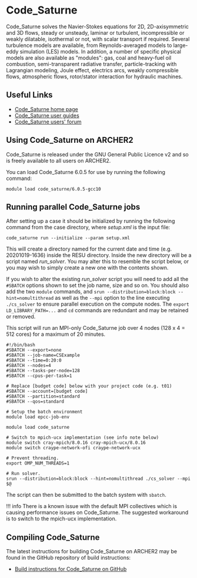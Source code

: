 # Code\_Saturne

Code\_Saturne solves the Navier-Stokes equations for 2D, 2D-axisymmetric
and 3D flows, steady or unsteady, laminar or turbulent, incompressible
or weakly dilatable, isothermal or not, with scalar transport if
required. Several turbulence models are available, from
Reynolds-averaged models to large-eddy simulation (LES) models. In
addition, a number of specific physical models are also available as
"modules": gas, coal and heavy-fuel oil combustion, semi-transparent
radiative transfer, particle-tracking with Lagrangian modeling, Joule
effect, electrics arcs, weakly compressible flows, atmospheric flows,
rotor/stator interaction for hydraulic machines.

## Useful Links

  - [Code\_Saturne home page](https://www.code-saturne.org/cms/web/)
  - [Code\_Saturne user guides](https://www.code-saturne.org/cms/web/Documentation)
  - [Code\_Saturne users' forum](https://www.code-saturne.org/forum/)

## Using Code\_Saturne on ARCHER2

Code\_Saturne is released under the GNU General Public Licence v2 and so
is freely available to all users on ARCHER2.

You can load Code\_Saturne 6.0.5 for use by running the following
command:

```
module load code_saturne/6.0.5-gcc10
```

## Running parallel Code\_Saturne jobs

After setting up a case it should be initialized by running the
following command from the case directory, where *setup.xml* is the
input file:

```
code_saturne run --initialize --param setup.xml
```

This will create a directory named for the current date and time (e.g.
20201019-1636) inside the RESU directory. Inside the new directory will
be a script named *run\_solver*. You may alter this to resemble the
script below, or you may wish to simply create a new one with the
contents shown.

If you wish to alter the existing *run\_solver* script you will need to
add all the `#SBATCH` options shown to set the job name, size and so on.
You should also add the two `module` commands, and
`srun --distribution=block:block --hint=nomultithread` as well as the `--mpi` option to the line executing
`./cs_solver` to ensure parallel execution on the compute nodes. The
`export LD_LIBRARY_PATH=...` and `cd` commands are redundant and may be
retained or removed.

This script will run an MPI-only Code\_Saturne job over 4 nodes (128 x 4
= 512 cores) for a maximum of 20 minutes.

```slurm
#!/bin/bash
#SBATCH --export=none
#SBATCH --job-name=CSExample
#SBATCH --time=0:20:0
#SBATCH --nodes=4
#SBATCH --tasks-per-node=128
#SBATCH --cpus-per-task=1

# Replace [budget code] below with your project code (e.g. t01)
#SBATCH --account=[budget code]
#SBATCH --partition=standard
#SBATCH --qos=standard

# Setup the batch environment
module load epcc-job-env

module load code_saturne

# Switch to mpich-ucx implementation (see info note below)
module switch cray-mpich/8.0.16 cray-mpich-ucx/8.0.16
module switch craype-network-ofi craype-network-ucx

# Prevent threading.
export OMP_NUM_THREADS=1

# Run solver.
srun --distribution=block:block --hint=nomultithread ./cs_solver --mpi $@
```

The script can then be submitted to the batch system with `sbatch`.

!!! info
    There is a known issue with the default MPI collectives which is
    causing performance issues on Code_Saturne. The suggested workaround is to
    switch to the mpich-ucx implementation.

## Compiling Code\_Saturne

The latest instructions for building Code\_Saturne on ARCHER2 may be found in
the GitHub repository of build instructions:

   - [Build instructions for Code\_Saturne on
     GitHub](https://github.com/hpc-uk/build-instructions/tree/main/apps/Code_Saturne)

